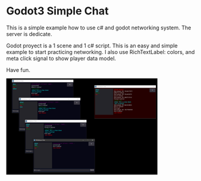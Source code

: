 # Godot3 Simple Chat
This is a simple example how to use c# and godot networking system. The server is dedicate. 

Godot proyect is a 1 scene and 1 c# script. This is an easy and simple example to start practicing networking.
I also use RichTextLabel: colors, and meta click signal to show player data model.

Have fun.

<img src = "screenshot.png" width = 80%>
